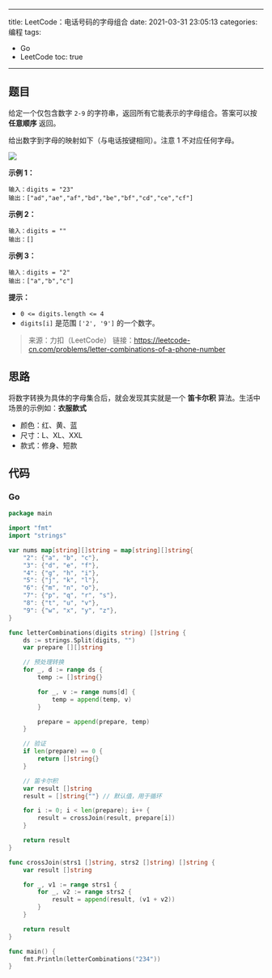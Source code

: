 ----
title: LeetCode：电话号码的字母组合
date: 2021-03-31 23:05:13
categories: 编程
tags: 
- Go
- LeetCode
toc: true
----

## 题目

给定一个仅包含数字 `2-9` 的字符串，返回所有它能表示的字母组合。答案可以按 **任意顺序** 返回。

给出数字到字母的映射如下（与电话按键相同）。注意 1 不对应任何字母。

![](https://s.flc.io/2021-03-31-23-09-24.png)

<!-- more -->

**示例 1：**

```
输入：digits = "23"
输出：["ad","ae","af","bd","be","bf","cd","ce","cf"]
```

**示例 2：**

```
输入：digits = ""
输出：[]

```
**示例 3：**

```
输入：digits = "2"
输出：["a","b","c"]
```

**提示：**

- `0 <= digits.length <= 4`
- `digits[i]` 是范围 `['2', '9']` 的一个数字。

> 来源：力扣（LeetCode）
> 链接：https://leetcode-cn.com/problems/letter-combinations-of-a-phone-number

## 思路

将数字转换为具体的字母集合后，就会发现其实就是一个 **笛卡尔积** 算法。生活中场景的示例如：**衣服款式**

- 颜色：红、黄、蓝
- 尺寸：L、XL、XXL
- 款式：修身、短款

## 代码

### Go

```go
package main

import "fmt"
import "strings"

var nums map[string][]string = map[string][]string{
	"2": {"a", "b", "c"},
	"3": {"d", "e", "f"},
	"4": {"g", "h", "i"},
	"5": {"j", "k", "l"},
	"6": {"m", "n", "o"},
	"7": {"p", "q", "r", "s"},
	"8": {"t", "u", "v"},
	"9": {"w", "x", "y", "z"},
}

func letterCombinations(digits string) []string {
	ds := strings.Split(digits, "")
	var prepare [][]string

	// 预处理转换
	for _, d := range ds {
		temp := []string{}

		for _, v := range nums[d] {
			temp = append(temp, v)
		}

		prepare = append(prepare, temp)
	}

	// 验证
	if len(prepare) == 0 {
		return []string{}
	}

	// 笛卡尔积
	var result []string
	result = []string{""} // 默认值，用于循环

	for i := 0; i < len(prepare); i++ {
		result = crossJoin(result, prepare[i])
	}

	return result
}

func crossJoin(strs1 []string, strs2 []string) []string {
	var result []string

	for _, v1 := range strs1 {
		for _, v2 := range strs2 {
			result = append(result, (v1 + v2))
		}
	}

	return result
}

func main() {
	fmt.Println(letterCombinations("234"))
}
```